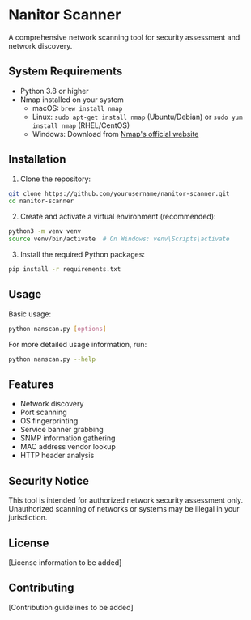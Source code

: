 # Nanitor Scanner

A comprehensive network scanning tool for security assessment and network discovery.

## System Requirements

- Python 3.8 or higher
- Nmap installed on your system
  - macOS: `brew install nmap`
  - Linux: `sudo apt-get install nmap` (Ubuntu/Debian) or `sudo yum install nmap` (RHEL/CentOS)
  - Windows: Download from [Nmap's official website](https://nmap.org/download.html)

## Installation

1. Clone the repository:
```bash
git clone https://github.com/yourusername/nanitor-scanner.git
cd nanitor-scanner
```

2. Create and activate a virtual environment (recommended):
```bash
python3 -m venv venv
source venv/bin/activate  # On Windows: venv\Scripts\activate
```

3. Install the required Python packages:
```bash
pip install -r requirements.txt
```

## Usage

Basic usage:
```bash
python nanscan.py [options]
```

For more detailed usage information, run:
```bash
python nanscan.py --help
```

## Features

- Network discovery
- Port scanning
- OS fingerprinting
- Service banner grabbing
- SNMP information gathering
- MAC address vendor lookup
- HTTP header analysis

## Security Notice

This tool is intended for authorized network security assessment only. Unauthorized scanning of networks or systems may be illegal in your jurisdiction.

## License

[License information to be added]

## Contributing

[Contribution guidelines to be added] 